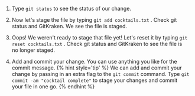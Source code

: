 1. Type `git status` <i class="fa fa-share fa-rotate-180"></i> to see the status of our change.

1. Now let's stage the file by typing `git add cocktails.txt` <i class="fa fa-share fa-rotate-180"></i>. Check git status and GitKraken. We see the file is staged.

1. Oops! We weren't ready to stage that file yet! Let's reset it by typing `git reset cocktails.txt` <i class="fa fa-share fa-rotate-180"></i>. Check git status and GitKraken to see the file is no longer staged. 

1. Add and commit your change. You can use anything you like for the commit message.
   {% hint style='tip' %}
We can add and commit your change by passing in an extra flag to the `git commit` command. Type `git commit -am "cocktail complete"` <i class="fa fa-share fa-rotate-180"></i> to stage your changes and commit your file in one go.
   {% endhint %}

